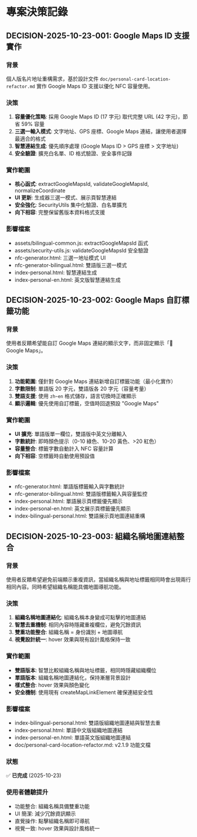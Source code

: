 # 專案決策記錄

## DECISION-2025-10-23-001: Google Maps ID 支援實作

### 背景
個人版名片地址重構需求，基於設計文件 `doc/personal-card-location-refactor.md` 實作 Google Maps ID 支援以優化 NFC 容量使用。

### 決策
1. **容量優化策略**: 採用 Google Maps ID (17 字元) 取代完整 URL (42 字元)，節省 59% 容量
2. **三選一輸入模式**: 文字地址、GPS 座標、Google Maps 連結，讓使用者選擇最適合的格式
3. **智慧連結生成**: 優先順序處理 (Google Maps ID > GPS 座標 > 文字地址)
4. **安全驗證**: 擴充白名單、ID 格式驗證、安全事件記錄

### 實作範圍
- **核心函式**: extractGoogleMapsId, validateGoogleMapsId, normalizeCoordinate
- **UI 更新**: 生成器三選一模式、展示頁智慧連結
- **安全強化**: SecurityUtils 集中化驗證、白名單擴充
- **向下相容**: 完整保留舊版本資料格式支援

### 影響檔案
- assets/bilingual-common.js: extractGoogleMapsId 函式
- assets/security-utils.js: validateGoogleMapsId 安全驗證
- nfc-generator.html: 三選一地址模式 UI
- nfc-generator-bilingual.html: 雙語版三選一模式
- index-personal.html: 智慧連結生成
- index-personal-en.html: 英文版智慧連結生成

## DECISION-2025-10-23-002: Google Maps 自訂標籤功能

### 背景
使用者反饋希望能自訂 Google Maps 連結的顯示文字，而非固定顯示「📍 Google Maps」。

### 決策
1. **功能範圍**: 僅針對 Google Maps 連結新增自訂標籤功能（最小化實作）
2. **字數限制**: 單語版 20 字元，雙語版各 20 字元（容量考量）
3. **雙語支援**: 使用 `zh~en` 格式儲存，語言切換時正確顯示
4. **顯示邏輯**: 優先使用自訂標籤，空值時回退預設 "Google Maps"

### 實作範圍
- **UI 擴充**: 單語版單一欄位，雙語版中英文分離輸入
- **字數統計**: 即時顏色提示（0-10 綠色、10-20 黃色、>20 紅色）
- **容量整合**: 標籤字數自動計入 NFC 容量計算
- **向下相容**: 空標籤時自動使用預設值

### 影響檔案
- nfc-generator.html: 單語版標籤輸入與字數統計
- nfc-generator-bilingual.html: 雙語版標籤輸入與容量監控
- index-personal.html: 單語展示頁標籤優先顯示
- index-personal-en.html: 英文展示頁標籤優先顯示
- index-bilingual-personal.html: 雙語展示頁地圖連結重構

## DECISION-2025-10-23-003: 組織名稱地圖連結整合

### 背景
使用者反饋希望避免前端顯示重複資訊，當組織名稱與地址標籤相同時會出現兩行相同內容。同時希望組織名稱能具備地圖導航功能。

### 決策
1. **組織名稱地圖連結化**: 組織名稱本身變成可點擊的地圖連結
2. **智慧去重機制**: 相同內容時隱藏重複欄位，避免冗餘資訊
3. **雙重功能整合**: 組織名稱 = 身份識別 + 地圖導航
4. **視覺設計統一**: hover 效果與現有設計風格保持一致

### 實作範圍
- **雙語版本**: 智慧比較組織名稱與地址標籤，相同時隱藏組織欄位
- **單語版本**: 組織名稱地圖連結化，保持漸層背景設計
- **樣式整合**: hover 效果與顏色變化
- **安全機制**: 使用現有 createMapLinkElement 確保連結安全性

### 影響檔案
- index-bilingual-personal.html: 雙語版組織地圖連結與智慧去重
- index-personal.html: 單語中文版組織地圖連結
- index-personal-en.html: 單語英文版組織地圖連結
- doc/personal-card-location-refactor.md: v2.1.9 功能文檔

### 狀態
✅ **已完成** (2025-10-23)

### 使用者體驗提升
- 功能整合: 組織名稱具備雙重功能
- UI 簡潔: 減少冗餘資訊顯示
- 直覺操作: 點擊組織名稱即可導航
- 視覺一致: hover 效果與設計風格統一

